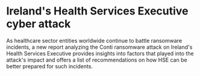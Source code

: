 # Ireland's Health Services Executive cyber attack

As healthcare sector entities worldwide continue to battle ransomware incidents, a new report analyzing the Conti ransomware attack on Ireland's Health Services Executive provides insights into factors that played into the attack's impact and offers a list of recommendations on how HSE can be better prepared for such incidents.
